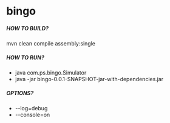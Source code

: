 # bingo

##### HOW TO BUILD?
mvn clean compile assembly:single

##### HOW TO RUN?
- java com.ps.bingo.Simulator
- java -jar bingo-0.0.1-SNAPSHOT-jar-with-dependencies.jar

##### OPTIONS?
- --log=debug 
- --console=on


